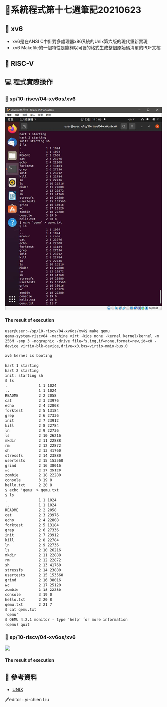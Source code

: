 # 📝系統程式第十七週筆記20210623
## 📖 xv6
* xv6是在ANSI C中針對多處理器x86系統的Unix第六版的現代重新實現
* xv6 Makefile的一個特性是能夠以可讀的格式生成整個原始碼清單的PDF文檔

## 📖 RISC-V

## 💻 程式實際操作
### 🔗 sp/10-riscv/04-xv6os/xv6
![](pic/xv6.JPG)
#### The result of execution
```
user@user:~/sp/10-riscv/04-xv6os/xv6$ make qemu
qemu-system-riscv64 -machine virt -bios none -kernel kernel/kernel -m 256M -smp 3 -nographic -drive file=fs.img,if=none,format=raw,id=x0 -device virtio-blk-device,drive=x0,bus=virtio-mmio-bus.0

xv6 kernel is booting

hart 1 starting
hart 2 starting
init: starting sh
$ ls
.              1 1 1024
..             1 1 1024
README         2 2 2058
cat            2 3 23976
echo           2 4 22808
forktest       2 5 13184
grep           2 6 27336
init           2 7 23912
kill           2 8 22784
ln             2 9 22736
ls             2 10 26216
mkdir          2 11 22888
rm             2 12 22872
sh             2 13 41760
stressfs       2 14 23880
usertests      2 15 153560
grind          2 16 38016
wc             2 17 25120
zombie         2 18 22280
console        3 19 0
hello.txt      2 20 8
$ echo 'qemu' > qemu.txt
$ ls
.              1 1 1024
..             1 1 1024
README         2 2 2058
cat            2 3 23976
echo           2 4 22808
forktest       2 5 13184
grep           2 6 27336
init           2 7 23912
kill           2 8 22784
ln             2 9 22736
ls             2 10 26216
mkdir          2 11 22888
rm             2 12 22872
sh             2 13 41760
stressfs       2 14 23880
usertests      2 15 153560
grind          2 16 38016
wc             2 17 25120
zombie         2 18 22280
console        3 19 0
hello.txt      2 20 8
qemu.txt       2 21 7
$ cat qemu.txt
'qemu'
$ QEMU 4.2.1 monitor - type 'help' for more information
(qemu) quit
```

### 🔗 sp/10-riscv/04-xv6os/xv6
![](pic/.JPG)

#### The result of execution


## 📖 參考資料
* [UNIX](https://zh.wikipedia.org/wiki/UNIX)


🖊️editor : yi-chien Liu